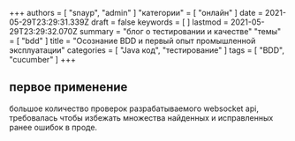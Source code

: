 +++
authors = [ "snayp", "admin" ]
"категории" = [ "онлайн" ]
date = 2021-05-29T23:29:31.339Z
draft = false
keywords = [ ]
lastmod = 2021-05-29T23:29:32.070Z
summary = "блог о тестировании и качестве"
"темы" = [ "bdd" ]
title = "Осознание BDD и первый опыт промышленной эксплуатации"
categories = [ "Java код", "тестирование" ]
tags = [ "BDD", "cucumber" ]
+++

## первое применение

большое количество проверок разрабатываемого websocket api, требовалась чтобы избежать множества найденных и исправленных ранее ошибок в проде. 
